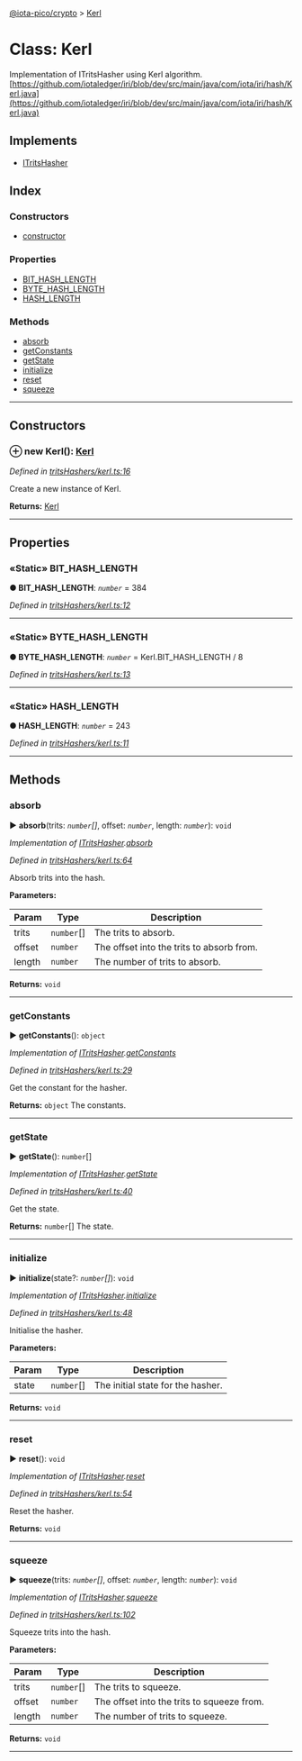 [@iota-pico/crypto](../README.md) > [Kerl](../classes/kerl.md)



# Class: Kerl


Implementation of ITritsHasher using Kerl algorithm. [https://github.com/iotaledger/iri/blob/dev/src/main/java/com/iota/iri/hash/Kerl.java](https://github.com/iotaledger/iri/blob/dev/src/main/java/com/iota/iri/hash/Kerl.java)

## Implements

* [ITritsHasher](../interfaces/itritshasher.md)

## Index

### Constructors

* [constructor](kerl.md#constructor)


### Properties

* [BIT_HASH_LENGTH](kerl.md#bit_hash_length)
* [BYTE_HASH_LENGTH](kerl.md#byte_hash_length)
* [HASH_LENGTH](kerl.md#hash_length)


### Methods

* [absorb](kerl.md#absorb)
* [getConstants](kerl.md#getconstants)
* [getState](kerl.md#getstate)
* [initialize](kerl.md#initialize)
* [reset](kerl.md#reset)
* [squeeze](kerl.md#squeeze)



---
## Constructors
<a id="constructor"></a>


### ⊕ **new Kerl**(): [Kerl](kerl.md)


*Defined in [tritsHashers/kerl.ts:16](https://github.com/iotaeco/iota-pico-crypto/blob/989dccf/src/tritsHashers/kerl.ts#L16)*



Create a new instance of Kerl.




**Returns:** [Kerl](kerl.md)

---


## Properties
<a id="bit_hash_length"></a>

### «Static» BIT_HASH_LENGTH

**●  BIT_HASH_LENGTH**:  *`number`*  = 384

*Defined in [tritsHashers/kerl.ts:12](https://github.com/iotaeco/iota-pico-crypto/blob/989dccf/src/tritsHashers/kerl.ts#L12)*





___

<a id="byte_hash_length"></a>

### «Static» BYTE_HASH_LENGTH

**●  BYTE_HASH_LENGTH**:  *`number`*  =  Kerl.BIT_HASH_LENGTH / 8

*Defined in [tritsHashers/kerl.ts:13](https://github.com/iotaeco/iota-pico-crypto/blob/989dccf/src/tritsHashers/kerl.ts#L13)*





___

<a id="hash_length"></a>

### «Static» HASH_LENGTH

**●  HASH_LENGTH**:  *`number`*  = 243

*Defined in [tritsHashers/kerl.ts:11](https://github.com/iotaeco/iota-pico-crypto/blob/989dccf/src/tritsHashers/kerl.ts#L11)*





___


## Methods
<a id="absorb"></a>

###  absorb

► **absorb**(trits: *`number`[]*, offset: *`number`*, length: *`number`*): `void`



*Implementation of [ITritsHasher](../interfaces/itritshasher.md).[absorb](../interfaces/itritshasher.md#absorb)*

*Defined in [tritsHashers/kerl.ts:64](https://github.com/iotaeco/iota-pico-crypto/blob/989dccf/src/tritsHashers/kerl.ts#L64)*



Absorb trits into the hash.


**Parameters:**

| Param | Type | Description |
| ------ | ------ | ------ |
| trits | `number`[]   |  The trits to absorb. |
| offset | `number`   |  The offset into the trits to absorb from. |
| length | `number`   |  The number of trits to absorb. |





**Returns:** `void`





___

<a id="getconstants"></a>

###  getConstants

► **getConstants**(): `object`



*Implementation of [ITritsHasher](../interfaces/itritshasher.md).[getConstants](../interfaces/itritshasher.md#getconstants)*

*Defined in [tritsHashers/kerl.ts:29](https://github.com/iotaeco/iota-pico-crypto/blob/989dccf/src/tritsHashers/kerl.ts#L29)*



Get the constant for the hasher.




**Returns:** `object`
The constants.






___

<a id="getstate"></a>

###  getState

► **getState**(): `number`[]



*Implementation of [ITritsHasher](../interfaces/itritshasher.md).[getState](../interfaces/itritshasher.md#getstate)*

*Defined in [tritsHashers/kerl.ts:40](https://github.com/iotaeco/iota-pico-crypto/blob/989dccf/src/tritsHashers/kerl.ts#L40)*



Get the state.




**Returns:** `number`[]
The state.






___

<a id="initialize"></a>

###  initialize

► **initialize**(state?: *`number`[]*): `void`



*Implementation of [ITritsHasher](../interfaces/itritshasher.md).[initialize](../interfaces/itritshasher.md#initialize)*

*Defined in [tritsHashers/kerl.ts:48](https://github.com/iotaeco/iota-pico-crypto/blob/989dccf/src/tritsHashers/kerl.ts#L48)*



Initialise the hasher.


**Parameters:**

| Param | Type | Description |
| ------ | ------ | ------ |
| state | `number`[]   |  The initial state for the hasher. |





**Returns:** `void`





___

<a id="reset"></a>

###  reset

► **reset**(): `void`



*Implementation of [ITritsHasher](../interfaces/itritshasher.md).[reset](../interfaces/itritshasher.md#reset)*

*Defined in [tritsHashers/kerl.ts:54](https://github.com/iotaeco/iota-pico-crypto/blob/989dccf/src/tritsHashers/kerl.ts#L54)*



Reset the hasher.




**Returns:** `void`





___

<a id="squeeze"></a>

###  squeeze

► **squeeze**(trits: *`number`[]*, offset: *`number`*, length: *`number`*): `void`



*Implementation of [ITritsHasher](../interfaces/itritshasher.md).[squeeze](../interfaces/itritshasher.md#squeeze)*

*Defined in [tritsHashers/kerl.ts:102](https://github.com/iotaeco/iota-pico-crypto/blob/989dccf/src/tritsHashers/kerl.ts#L102)*



Squeeze trits into the hash.


**Parameters:**

| Param | Type | Description |
| ------ | ------ | ------ |
| trits | `number`[]   |  The trits to squeeze. |
| offset | `number`   |  The offset into the trits to squeeze from. |
| length | `number`   |  The number of trits to squeeze. |





**Returns:** `void`





___


